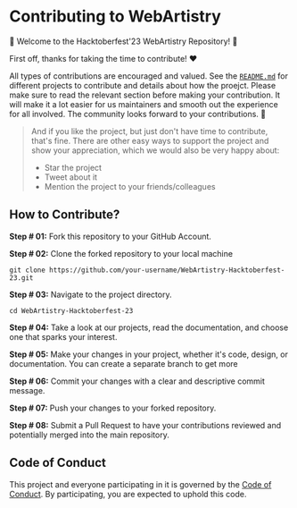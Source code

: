# Contributing to WebArtistry
🎉 Welcome to the Hacktoberfest'23 WebArtistry Repository! 🎉

First off, thanks for taking the time to contribute! ❤️

All types of contributions are encouraged and valued. See the [`README.md`](blob/master/README.md) for different projects to contribute and details about how the proejct. Please make sure to read the relevant section before making your contribution. It will make it a lot easier for us maintainers and smooth out the experience for all involved. The community looks forward to your contributions. 🎉

> And if you like the project, but just don't have time to contribute, that's fine. There are other easy ways to support the project and show your appreciation, which we would also be very happy about:
> - Star the project
> - Tweet about it
> - Mention the project to your friends/colleagues


## How to Contribute?
**Step # 01:**
Fork this repository to your GitHub Account.

**Step # 02:**
Clone the forked repository to your local machine
```
git clone https://github.com/your-username/WebArtistry-Hacktoberfest-23.git
```

**Step # 03:**
Navigate to the project directory.
```
cd WebArtistry-Hacktoberfest-23
```

**Step # 04:**
Take a look at our projects, read the documentation, and choose one that sparks your interest.


**Step # 05:**
Make your changes in your project, whether it's code, design, or documentation.
You can create a separate branch to get more 


**Step # 06:**
Commit your changes with a clear and descriptive commit message.


**Step # 07:**
Push your changes to your forked repository.


**Step # 08:**
Submit a Pull Request to have your contributions reviewed and potentially merged into the main repository.


## Code of Conduct
This project and everyone participating in it is governed by the
[Code of Conduct](blob/master/CODE_OF_CONDUCT.md).
By participating, you are expected to uphold this code.
